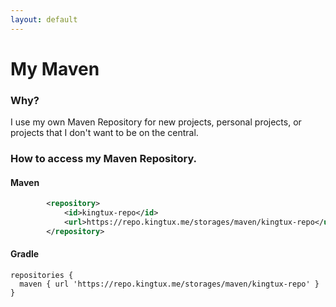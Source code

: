 ```yaml
---
layout: default
---
```

# My Maven

### Why?
I use my own Maven Repository for new projects, personal projects, or projects that I don't want to be on the central. 

### How to access my Maven Repository.

#### Maven
```xml
        <repository>
            <id>kingtux-repo</id>
            <url>https://repo.kingtux.me/storages/maven/kingtux-repo</url>
        </repository>
```

#### Gradle
```
repositories {
  maven { url 'https://repo.kingtux.me/storages/maven/kingtux-repo' }
}
```
